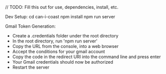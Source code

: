 // TODO: Fill this out for use, dependencies, install, etc.

Dev Setup:
cd can-i-coast
npm install
npm run server


Gmail Token Generation:
- Create a .credentials folder under the root directory
- In the root directory, run 'npm run server'
- Copy the URL from the console, into a web browser
- Accept the conditions for your gmail account
- Copy the code in the redirect URI into the command line and press enter
- Your Gmail credentials should now be authorized
- Restart the server

